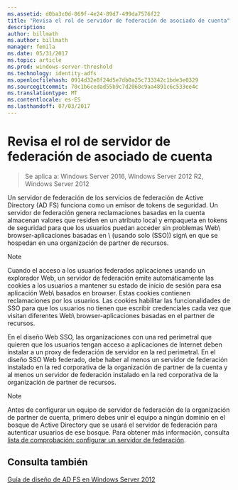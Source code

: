 ```yaml
---
ms.assetid: d0ba3c0d-869f-4e24-89d7-499da7576f22
title: "Revisa el rol de servidor de federación de asociado de cuenta"
description: 
author: billmath
ms.author: billmath
manager: femila
ms.date: 05/31/2017
ms.topic: article
ms.prod: windows-server-threshold
ms.technology: identity-adfs
ms.openlocfilehash: 0914d32e8f24d5e7db0a25c733342c1bde3e0329
ms.sourcegitcommit: 70c1b6cedad55b9c7d2068c9aa4891c6c533ee4c
ms.translationtype: MT
ms.contentlocale: es-ES
ms.lasthandoff: 07/03/2017
---
```

# <a name="review-the-role-of-the-federation-server-in-the-account-partner"></a>Revisa el rol de servidor de federación de asociado de cuenta

>Se aplica a: Windows Server 2016, Windows Server 2012 R2, Windows Server 2012

Un servidor de federación de los servicios de federación de Active Directory \(AD FS\) funciona como un emisor de tokens de seguridad. Un servidor de federación genera reclamaciones basadas en la cuenta almacenan valores que residen en un atributo local y empaqueta en tokens de seguridad para que los usuarios puedan acceder sin problemas Web\ browser\-aplicaciones basadas en \ (usando solo \(SSO\)\) sign\ en que se hospedan en una organización de partner de recursos.  
  
> [!NOTE]  
> Cuando el acceso a los usuarios federados aplicaciones usando un explorador Web, un servidor de federación emite automáticamente las cookies a los usuarios a mantener su estado de inicio de sesión para esa aplicación Web\ basados en browser\. Estas cookies contienen reclamaciones por los usuarios. Las cookies habilitar las funcionalidades de SSO para que los usuarios no tienen que escribir credenciales cada vez que visitan diferentes Web\ browser\-aplicaciones basadas en el partner de recursos.  
  
En el diseño Web SSO, las organizaciones con una red perimetral que quieren que los usuarios tengan acceso a aplicaciones de Internet deben instalar a un proxy de federación de servidor en la red perimetral. En el diseño SSO Web federado, debe haber al menos un servidor de federación instalado en la red corporativa de la organización de partner de la cuenta y al menos un servidor de federación instalado en la red corporativa de la organización de partner de recursos.  
  
> [!NOTE]  
> Antes de configurar un equipo de servidor de federación de la organización de partner de cuenta, primero debes unir el equipo a ningún dominio en el bosque de Active Directory que se usará el servidor de federación para autenticar usuarios de ese bosque. Para obtener más información, consulta [lista de comprobación: configurar un servidor de federación](../../ad-fs/deployment/Checklist--Setting-Up-a-Federation-Server.md).  
  
## <a name="see-also"></a>Consulta también
[Guía de diseño de AD FS en Windows Server 2012](AD-FS-Design-Guide-in-Windows-Server-2012.md)

